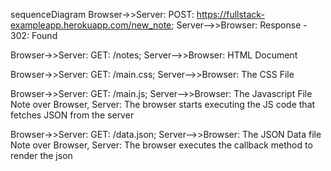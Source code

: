 sequenceDiagram
Browser->>Server: POST: https://fullstack-exampleapp.herokuapp.com/new_note;
Server-->>Browser: Response - 302: Found

Browser->>Server: GET: /notes;
Server-->>Browser: HTML Document

Browser->>Server: GET: /main.css;
Server-->>Browser: The CSS File

Browser->>Server: GET: /main.js;
Server-->>Browser: The Javascript File
Note over Browser, Server: The browser starts executing the JS code that fetches JSON from the server

Browser->>Server: GET: /data.json;
Server-->>Browser: The JSON Data file
Note over Browser, Server: The browser executes the callback method to render the json
